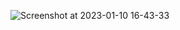 
![Screenshot at 2023-01-10 16-43-33](https://user-images.githubusercontent.com/59687626/211596472-4b6b5f03-76d9-4965-84fd-54908fc04d69.png)
